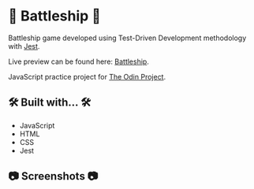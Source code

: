 # 🚀 Battleship 🚀

Battleship game developed using Test-Driven Development methodology with [Jest](https://jestjs.io/).

Live preview can be found here: [Battleship](https://hwhuang27.github.io/odin-battleship).

JavaScript practice project for [The Odin Project](https://www.theodinproject.com/).

## 🛠️ Built with... 🛠️
- JavaScript
- HTML 
- CSS
- Jest

## 📷 Screenshots 📷
